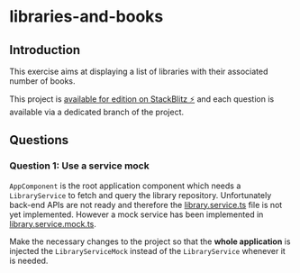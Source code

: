 # libraries-and-books

## Introduction

This exercise aims at displaying a list of libraries with their associated number of books.

This project is [available for edition on StackBlitz ⚡️](https://stackblitz.com/edit/libraries-and-books) and each question is available via a dedicated branch of the project.


## Questions

### Question 1: Use a service mock

`AppComponent` is the root application component which needs a `LibraryService` to fetch and query the library repository. Unfortunately back-end APIs are not ready and therefore the [library.service.ts](./src/app/services/library.service.ts) file is not yet implemented. However a mock service has been implemented in [library.service.mock.ts](./src/app/services/library.service.mock.ts).


Make the necessary changes to the project so that the **whole application** is injected the `LibraryServiceMock` instead of the `LibraryService` whenever it is needed.
